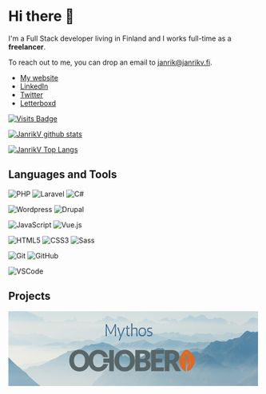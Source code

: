 # Hi there 👋

I'm a Full Stack developer living in Finland and I works full-time as a <b>freelancer</b>.

To reach out to me, you can drop an email to janrik@janrikv.fi.

- <a href="https://janrikv.fi">My website</a><br />
- <a href="https://www.linkedin.com/in/janrikv/">LinkedIn</a><br />
- <a href="https://twitter.com/janrikv">Twitter</a><br />
- <a href="https://letterboxd.com/janrikv">Letterboxd</a>

[![Visits Badge](https://badges.pufler.dev/visits/JanrikV/JanrikV)](https://badges.pufler.dev)



[![JanrikV github stats](https://github-readme-stats.vercel.app/api?username=JanrikV&hide=contribs&show_icons=true&count_private=true&theme=cobalt)](https://github.com/anuraghazra/github-readme-stats)

[![JanrikV Top Langs](https://github-readme-stats.vercel.app/api/top-langs/?username=JanrikV&count_private=true&layout=compact&theme=cobalt)](https://github.com/anuraghazra/github-readme-stats)

## Languages and Tools
![PHP](https://img.shields.io/badge/-PHP-%231572B6?style=flat-square&color=blue&logo=php&logoColor=ffffff)
![Laravel](https://img.shields.io/badge/-Laravel-%231572B6?style=flat-square&color=red&logo=laravel&logoColor=ffffff)
![C#](https://img.shields.io/badge/-C%23-%231572B6?style=flat-square&color=%231572B6&logo=c-sharp&logoColor=ffffff)

![Wordpress](https://img.shields.io/badge/Wordpress-23282d?style=flat-square&logo=wordpress&logoColor=eee)
![Drupal](https://img.shields.io/badge/Drupal-064771?style=flat-square&logo=drupal&logoColor=fff)

![JavaScript](https://img.shields.io/badge/-JavaScript-%23F7DF1C?style=flat-square&logo=javascript&logoColor=000000&labelColor=%23F7DF1C&color=%23FFCE5A)
![Vue.js](https://img.shields.io/badge/-Vue.js-%232c3e50?style=flat-square&logo=Vue.js)

![HTML5](https://img.shields.io/badge/-HTML5-%23E44D27?style=flat-square&logo=html5&logoColor=ffffff)
![CSS3](https://img.shields.io/badge/-CSS3-%231572B6?style=flat-square&logo=css3)
![Sass](https://img.shields.io/badge/-Sass-%23CC6699?style=flat-square&logo=sass&logoColor=ffffff)

![Git](https://img.shields.io/badge/-Git-%23F05032?style=flat-square&logo=git&logoColor=%23ffffff)
![GitHub](https://img.shields.io/badge/-GitHub-%23F05032?style=flat-square&logo=github&logoColor=%23ffffff&color=grey)

![VSCode](https://img.shields.io/badge/VSCode-%232c2c32?style=flat-square&logo=visual-studio-code&logoColor=21a7f0)


## Projects

<a href="https://github.com/JanrikV/Mythos">
<img src="https://raw.githubusercontent.com/JanrikV/Mythos/master/assets/images/mythos.png" width="500" height="150">
</a>
